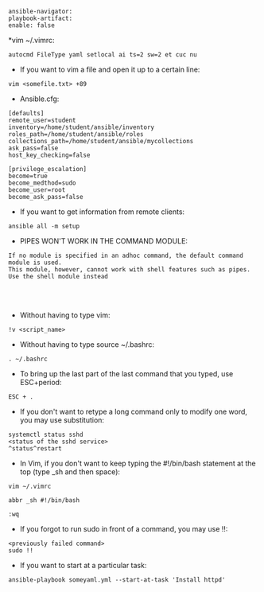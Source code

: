 ```
ansible-navigator:
playbook-artifact:
enable: false
```

*vim ~/.vimrc:
```
autocmd FileType yaml setlocal ai ts=2 sw=2 et cuc nu
```

* If you want to vim a file and open it up to a certain line:
```
vim <somefile.txt> +89
```

* Ansible.cfg:
```
[defaults]
remote_user=student
inventory=/home/student/ansible/inventory
roles_path=/home/student/ansible/roles
collections_path=/home/student/ansible/mycollections
ask_pass=false
host_key_checking=false

[privilege_escalation]
become=true
become_medthod=sudo
become_user=root
become_ask_pass=false
```

* If you want to get information from remote clients:
```
ansible all -m setup
```

* PIPES WON'T WORK IN THE COMMAND MODULE:
```
If no module is specified in an adhoc command, the default command module is used. 
This module, however, cannot work with shell features such as pipes. Use the shell module instead
```

</br></br>



* Without having to type vim:
```
!v <script_name>
```

* Without having to type source ~/.bashrc:
```
. ~/.bashrc
```

* To bring up the last part of the last command that you typed, use ESC+period:
```
ESC + .
```

* If you don't want to retype a long command only to modify one word, you may use substitution:
```
systemctl status sshd
<status of the sshd service>
^status^restart
```

* In Vim, if you don't want to keep typing the #!/bin/bash statement at the top (type _sh and then space):
```
vim ~/.vimrc

abbr _sh #!/bin/bash

:wq
```

* If you forgot to run sudo in front of a command, you may use !!:
```
<previously failed command>
sudo !!
```

* If you want to start at a particular task:
```
ansible-playbook someyaml.yml --start-at-task 'Install httpd'
```

